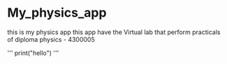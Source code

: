 # My_physics_app
this is my physics app this app have the Virtual lab that perform practicals of diploma physics - 4300005


'''
print("hello")
'''
